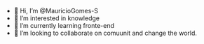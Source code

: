 - 👋 Hi, I’m @MauricioGomes-S
- 👀 I’m interested in knowledge
- 🌱 I’m currently learning fronte-end
- 💞️ I’m looking to collaborate on comuunit and change the world.

<!---
MauricioGomes-S/MauricioGomes-S is a ✨ special ✨ repository because its `README.md` (this file) appears on your GitHub profile.
You can click the Preview link to take a look at your changes.
--->
